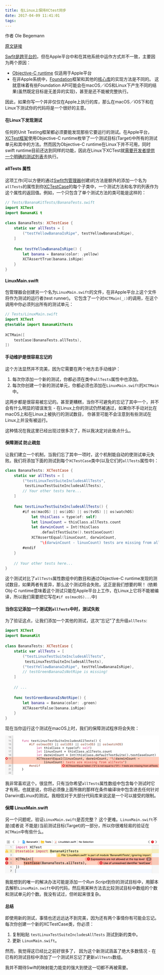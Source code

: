 ```yaml
---
title: 在Linux上保持XCtest同步
date: 2017-04-09 11:41:01
tags:
---
```


作者 Ole Begemann

[原文链接](https://oleb.net/blog/2017/03/keeping-xctest-in-sync/)

[Swfit是跨平台的](https://swift.org/about/#platform-support)，但在Apple平台中和在其他系统中运作方式并不一致，主要因为两个原因：

* [Objective-C runtime](https://developer.apple.com/reference/objectivec/objective_c_runtime) 仅适用于Apple平台
* 在非Apple系统中，[Foundation](https://github.com/apple/swift-corelibs-foundation)框架和其他的[核心库](https://swift.org/core-libraries/)的实现方法是不同的。 这就意味着有些Foundation API可能会在macOS／iOS和Linux下产生不同的结果(虽然既定目标是无差异的实现)，甚至是还不能被完整执行。

因此，如果你写一个并非仅仅在Apple上执行的库，那么在macOS／iOS下和在Linux下测试你的代码将是一个很好的主意。

#### 在Linux下发现测试
任何的Unit Testing框架都必须要能发现那些它要运行的测试。在Apple平台，[XCTest框架](https://developer.apple.com/reference/xctest)使用Objective-C runtime枚举了一个测试目标(Target)中所有的测试单元和其中的方法。然而因为Objective-C runtime在Linux下并不可用，同时swift runtime目前还达到同样的功能，因此在Linux下XCTest就[需要开发者提供一个明确的测试列表](https://github.com/apple/swift-corelibs-xctest/blob/master/Documentation/Linux.md#additional-considerations-for-swift-on-linux)去执行。

#### allTests 属性
这项工作(可以方便的通过[Swfit包管理器](https://swift.org/package-manager/)创建)的方法是额外的添加一个名为`allTests`的属性到你[XCTestCase](https://developer.apple.com/reference/xctest/xctestcase)的每个子类中，一个测试方法和名字的列表作为这个属性的返回值。例如，一个只包含了单个测试方法的类可能是这样的：

```swift
// Tests/BananaKitTests/BananaTests.swift
import XCTest
import BananaKi t

class BananaTests: XCTestCase {
	static var allTests = [
        ("testYellowBananaIsRipe", testYellowBananaIsRipe),
    ]

	func testYellowBananaIsRipe() {
        let banana = Banana(color: .yellow)
        XCTAssertTrue(banana.isRipe)
    }
}
```

#### LinuxMain.swift
包管理器会创建另一个名为`LinuxMain.swift`的文件，在非Apple平台上这个文件将作为测试的运行者(test runner)。 它包含了一个对`XCTMain(_:)`的调用，在这个调用中你必须列出所有的测试单元：

```swift
// Tests/LinuxMain.swift
import XCTest
@testable import BananaKitTests

XCTMain([
    testCase(BananaTests.allTests),
])
```
#### 手动维护是很容易忘记的
这个方法显然并不完美，因为它需要在两个地方去手动维护：

1. 每次你添加一个新的测试，你都必须在类中`allTests`属性中也添加。
2. 每次你创建一个新的测试单元，你都必须也添加在`LinuxMain.swift`的`XCTMain`中。

这两步都是很容易被忘记的。甚至更糟糕，当你不可避免的忘记了其中一个，并不会有什么明显的错误发生 - 在Linux上你的测试仍然被通过，如果你不手动对比在macOS上和在Linux上被执行的测试数目， 你甚至可能不会注意到有些测试在Linux上并没有被运行。

这种情况在我这里已经出现过很多次了，所以我决定对此做点什么。

#### 保障测试 防止疏忽
让我们建立一个机制，当我们忘了其中一项时，这个机制能自动的使测试单元失败。我们将添加下面的测试到每个`XCTestCase`类中(以及它们的`allTests`属性中)：

```swift
class BananaTests: XCTestCase {
    static var allTests = [
        ("testLinuxTestSuiteIncludesAllTests",
         testLinuxTestSuiteIncludesAllTests),
        // Your other tests here...
    ]

    func testLinuxTestSuiteIncludesAllTests() {
        #if os(macOS) || os(iOS) || os(tvOS) || os(watchOS)
            let thisClass = type(of: self)
            let linuxCount = thisClass.allTests.count
            let darwinCount = Int(thisClass
                .defaultTestSuite().testCaseCount)
            XCTAssertEqual(linuxCount, darwinCount,
                "\(darwinCount - linuxCount) tests are missing from allTests")
        #endif
    }

    // Your other tests here...
}
```
这个测试对比了`allTests`属性数组中的数目和通过Objective-C runtime发现的测试数目，如果两者有差异，那么这个测试将会失败。这正是我们想要的啊！
(依赖Obj-C runtime意味着这个测试只能在Apple平台上工作，在Linux上它将不能被编译，所以我们需要把它写在`#if os(macOS)...`中)

#### 当你忘记添加一个测试到`allTests`中时，测试失败
为了验证这点，让我们添加一个其他的测试，这次“忘记”了去升级`allTests`:

```swift
import XCTest
import BananaKit

class BananaTests: XCTestCase {
    static var allTests = [
        ("testLinuxTestSuiteIncludesAllTests",
         testLinuxTestSuiteIncludesAllTests),
        ("testYellowBananaIsRipe", testYellowBananaIsRipe),
        // testGreenBananaIsNotRipe is missing!
    ]

    // ...

    func testGreenBananaIsNotRipe() {
        let banana = Banana(color: .green)
        XCTAssertFalse(banana.isRipe)
    }
}
```
现在当你运行这个测试在macOS上时，我们的保障测试程序将会失败：

![因为我们忘了添加一个测试到`allTests`数组中，所以测试失败了](keeping-xctest-on-linux/xcode-xctest-linux-safeguard-1550px.png)

我非常喜欢这个。很显然，只有当你希望`allTests`属性数组中包含每个测试时它才有用。也就是说，你将必须像上面所做的那样在条件编译块中包含进去任何针对Darwin或Linux的测试。我相信对于大部分代码库来说这是一个可以接受的限制。

#### 保障 LinuxMain.swift
另一个问题呢，验证`LinuxMain.swift`是否完整？ 这个更难。`LinuxMain.swift`不是(或者说 不能是)当前测试目标(Target)的一部分，所以你很难轻易的验证在`XCTMain`中有些什么。

![当你试着添加`LinuxMain.swift`到测试目标时将会出现错误](keeping-xctest-on-linux/xcode-adding-LinuxMain-to-test-target-1400px.png)

我能想到的唯一的解决办法可能是添加一个*Run Script*到你的测试目标中，用脚本去解析`LinuxMain.swift`中的代码，然后用某种方法去比较测试目标中数组的个数和测试单元的个数。我没有试过，但听起来很复杂。

#### 总结
即使用新的测试，事情也还远远达不到完美，因为还有两个事情你有可能会忘记。每次你创建一个新的XCTestCase类，你必须：

1. 复制粘贴 `testLinuxTestSuiteIncludesAllTests` 测试到新的类中。
2. 更新 `LinuxMain.swift`。

然而，我觉得这已经比之前好很多了， 因为这个新测试涵盖了绝大多数情况 - 在已有的测试目标中添加了一个测试并忘记了更新`allTests`数组。

我并不期待Swift的映射能力能变的强大到使这一切都不再被需要。


